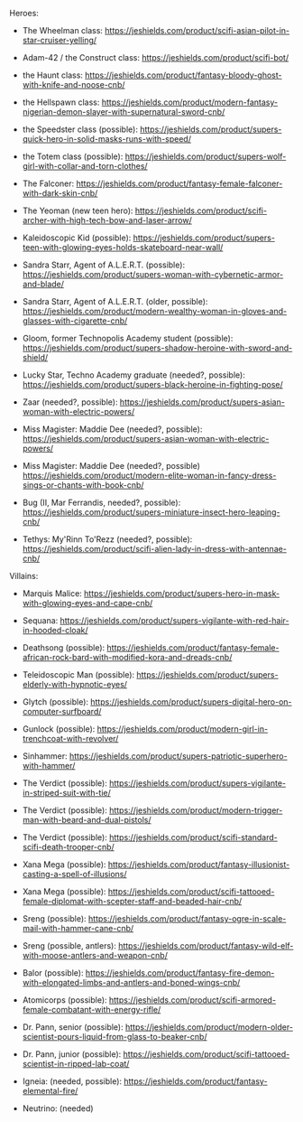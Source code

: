 Heroes:

- The Wheelman class: https://jeshields.com/product/scifi-asian-pilot-in-star-cruiser-yelling/
- Adam-42 / the Construct class: https://jeshields.com/product/scifi-bot/
- the Haunt class: https://jeshields.com/product/fantasy-bloody-ghost-with-knife-and-noose-cnb/
- the Hellspawn class: https://jeshields.com/product/modern-fantasy-nigerian-demon-slayer-with-supernatural-sword-cnb/

- the Speedster class (possible): https://jeshields.com/product/supers-quick-hero-in-solid-masks-runs-with-speed/
- the Totem class (possible): https://jeshields.com/product/supers-wolf-girl-with-collar-and-torn-clothes/

- The Falconer: https://jeshields.com/product/fantasy-female-falconer-with-dark-skin-cnb/

- The Yeoman (new teen hero): https://jeshields.com/product/scifi-archer-with-high-tech-bow-and-laser-arrow/

- Kaleidoscopic Kid (possible): https://jeshields.com/product/supers-teen-with-glowing-eyes-holds-skateboard-near-wall/

- Sandra Starr, Agent of A.L.E.R.T. (possible): https://jeshields.com/product/supers-woman-with-cybernetic-armor-and-blade/
- Sandra Starr, Agent of A.L.E.R.T. (older, possible): https://jeshields.com/product/modern-wealthy-woman-in-gloves-and-glasses-with-cigarette-cnb/
- Gloom, former Technopolis Academy student (possible): https://jeshields.com/product/supers-shadow-heroine-with-sword-and-shield/

- Lucky Star, Techno Academy graduate (needed?, possible): https://jeshields.com/product/supers-black-heroine-in-fighting-pose/

- Zaar (needed?, possible): https://jeshields.com/product/supers-asian-woman-with-electric-powers/
- Miss Magister: Maddie Dee (needed?, possible): https://jeshields.com/product/supers-asian-woman-with-electric-powers/
- Miss Magister: Maddie Dee (needed?, possible) https://jeshields.com/product/modern-elite-woman-in-fancy-dress-sings-or-chants-with-book-cnb/
- Bug (II, Mar Ferrandis, needed?, possible): https://jeshields.com/product/supers-miniature-insect-hero-leaping-cnb/
- Tethys: My'Rinn To'Rezz (needed?, possible): https://jeshields.com/product/scifi-alien-lady-in-dress-with-antennae-cnb/

Villains:

- Marquis Malice: https://jeshields.com/product/supers-hero-in-mask-with-glowing-eyes-and-cape-cnb/
- Sequana: https://jeshields.com/product/supers-vigilante-with-red-hair-in-hooded-cloak/

- Deathsong (possible): https://jeshields.com/product/fantasy-female-african-rock-bard-with-modified-kora-and-dreads-cnb/
- Teleidoscopic Man (possible): https://jeshields.com/product/supers-elderly-with-hypnotic-eyes/
- Glytch (possible): https://jeshields.com/product/supers-digital-hero-on-computer-surfboard/
- Gunlock (possible): https://jeshields.com/product/modern-girl-in-trenchcoat-with-revolver/
- Sinhammer: https://jeshields.com/product/supers-patriotic-superhero-with-hammer/
- The Verdict (possible): https://jeshields.com/product/supers-vigilante-in-striped-suit-with-tie/
- The Verdict (possible): https://jeshields.com/product/modern-trigger-man-with-beard-and-dual-pistols/
- The Verdict (possible): https://jeshields.com/product/scifi-standard-scifi-death-trooper-cnb/
- Xana Mega (possible): https://jeshields.com/product/fantasy-illusionist-casting-a-spell-of-illusions/
- Xana Mega (possible): https://jeshields.com/product/scifi-tattooed-female-diplomat-with-scepter-staff-and-beaded-hair-cnb/
- Sreng (possible): https://jeshields.com/product/fantasy-ogre-in-scale-mail-with-hammer-cane-cnb/
- Sreng (possible, antlers): https://jeshields.com/product/fantasy-wild-elf-with-moose-antlers-and-weapon-cnb/
- Balor (possible): https://jeshields.com/product/fantasy-fire-demon-with-elongated-limbs-and-antlers-and-boned-wings-cnb/
- Atomicorps (possible): https://jeshields.com/product/scifi-armored-female-combatant-with-energy-rifle/
- Dr. Pann, senior (possible): https://jeshields.com/product/modern-older-scientist-pours-liquid-from-glass-to-beaker-cnb/
- Dr. Pann, junior (possible): https://jeshields.com/product/scifi-tattooed-scientist-in-ripped-lab-coat/
- Igneia: (needed, possible): https://jeshields.com/product/fantasy-elemental-fire/
- Neutrino: (needed)


